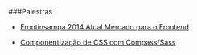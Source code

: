 ###Palestras
* [Frontinsampa 2014 Atual Mercado para o Frontend](https://www.youtube.com/watch?v=4uRssY-ml_o)

* [Componentização de CSS com Compass/Sass](https://www.youtube.com/watch?v=00NrHc7Vz4g)


